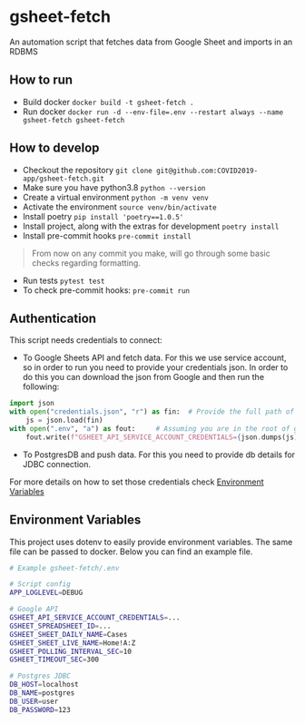 # gsheet-fetch
An automation script that fetches data from Google Sheet and imports in an RDBMS

## How to run
* Build docker `docker build -t gsheet-fetch .`
* Run docker `docker run -d --env-file=.env --restart always --name gsheet-fetch gsheet-fetch`

## How to develop
* Checkout the repository `git clone git@github.com:COVID2019-app/gsheet-fetch.git`
* Make sure you have python3.8 `python --version`
* Create a virtual environment `python -m venv venv`
* Activate the environment `source venv/bin/activate`
* Install poetry `pip install 'poetry==1.0.5'`
* Install project, along with the extras for development `poetry install`
* Install pre-commit hooks `pre-commit install`

> From now on any commit you make, will go through some basic checks regarding 
formatting.

* Run tests `pytest test`
* To check pre-commit hooks: `pre-commit run`

## Authentication
This script needs credentials to connect:
* To Google Sheets API and fetch data. For this we use service account, so in order to run you need to 
provide your credentials json. In order to do this you can download the json from Google and then run the following:
```python
import json
with open("credentials.json", "r") as fin:  # Provide the full path of your credentials json
    js = json.load(fin)
with open(".env", "a") as fout:     # Assuming you are in the root of gsheet-fetch project
    fout.write(f"GSHEET_API_SERVICE_ACCOUNT_CREDENTIALS={json.dumps(js)}")
```
* To PostgresDB and push data. For this you need to provide db details for JDBC connection.

For more details on how to set those credentials check [Environment Variables](#environment-variables)

## Environment Variables
This project uses dotenv to easily provide environment variables. The same file can be passed to docker.
Below you can find an example file.
```bash
# Example gsheet-fetch/.env

# Script config
APP_LOGLEVEL=DEBUG 

# Google API 
GSHEET_API_SERVICE_ACCOUNT_CREDENTIALS=...
GSHEET_SPREADSHEET_ID=...
GSHEET_SHEET_DAILY_NAME=Cases
GSHEET_SHEET_LIVE_NAME=Home!A:Z
GSHEET_POLLING_INTERVAL_SEC=10
GSHEET_TIMEOUT_SEC=300

# Postgres JDBC
DB_HOST=localhost
DB_NAME=postgres
DB_USER=user
DB_PASSWORD=123
```
